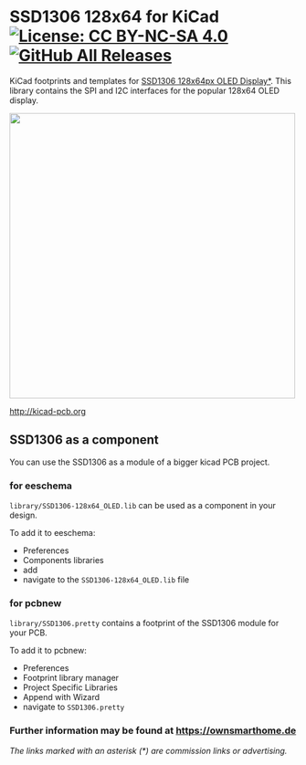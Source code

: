 # SSD1306 128x64 for KiCad [![License: CC BY-NC-SA 4.0](https://img.shields.io/badge/License-CC%20BY--NC--SA%204.0-lightgrey.svg)](https://creativecommons.org/licenses/by-nc-sa/4.0/) [![GitHub All Releases](https://img.shields.io/github/downloads/pforrmi/SSD1306-128x64-kicad/total.svg)](https://github.com/pforrmi/SSD1306-128x64-kicad/releases)

KiCad footprints and templates for [SSD1306 128x64px OLED Display*](https://amzn.to/2YUHoEB).  This library contains the SPI and I2C interfaces for the popular 128x64 OLED display.

<img src="https://github.com/pforrmi/SSD1306-128x64-kicad/blob/master/images/ssd1306_3d.jpg" width=500>

http://kicad-pcb.org

## SSD1306 as a component

You can use the SSD1306 as a module of a bigger kicad PCB project. 

### for eeschema
`library/SSD1306-128x64_OLED.lib` can be used as a component in your design.


To add it to eeschema:
* Preferences
* Components libraries
* add
* navigate to the `SSD1306-128x64_OLED.lib` file

### for pcbnew

`library/SSD1306.pretty` contains a footprint of the SSD1306 module for your PCB.

To add it to pcbnew:
* Preferences
* Footprint library manager
* Project Specific Libraries
* Append with Wizard
* navigate to `SSD1306.pretty`



### Further information may be found at https://ownsmarthome.de

_The links marked with an asterisk (*) are commission links or advertising._
